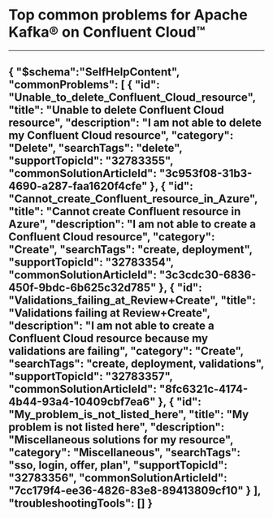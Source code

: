 <properties
pageTitle="Top common problems for Apache Kafka® on Confluent Cloud™"
description="Document for top problems with Confluent Organizations"
service="microsoft.confluent"
resource="organizations"
ms.author="krsomepa"
displayOrder=""
articleId="diagnoseandsolve-confluent"
selfHelpType="diagnoseandsolve"
resourceTags=""
productPesIds="17363"
cloudEnvironments="public"
ownershipId="PartnerSolutions_Confluent"
/>
# Top common problems for Apache Kafka® on Confluent Cloud™
---
{
	"$schema":"SelfHelpContent",
	"commonProblems": [
		{
			"id": "Unable_to_delete_Confluent_Cloud_resource",
			"title": "Unable to delete Confluent Cloud resource",
			"description": "I am not able to delete my Confluent Cloud resource",
			"category": "Delete",
			"searchTags": "delete",
			"supportTopicId": "32783355",
			"commonSolutionArticleId": "3c953f08-31b3-4690-a287-faa1620f4cfe"
		},
		{
			"id": "Cannot_create_Confluent_resource_in_Azure",
			"title": "Cannot create Confluent resource in Azure",
			"description": "I am not able to create a Confluent Cloud resource",
			"category": "Create",
			"searchTags": "create, deployment",
			"supportTopicId": "32783354",
			"commonSolutionArticleId": "3c3cdc30-6836-450f-9bdc-6b625c32d785"
		},
		{
			"id": "Validations_failing_at_Review+Create",
			"title": "Validations failing at Review+Create",
			"description": "I am not able to create a Confluent Cloud resource because my validations are failing",
			"category": "Create",
			"searchTags": "create, deployment, validations",
			"supportTopicId": "32783357",
			"commonSolutionArticleId": "8fc6321c-4174-4b44-93a4-10409cbf7ea6"
		},
		{
			"id": "My_problem_is_not_listed_here",
			"title": "My problem is not listed here",
			"description": "Miscellaneous solutions for my resource",
			"category": "Miscellaneous",
			"searchTags": "sso, login, offer, plan",
			"supportTopicId": "32783356",
			"commonSolutionArticleId": "7cc179f4-ee36-4826-83e8-89413809cf10"
		}
	],
	"troubleshootingTools": []
}
---
